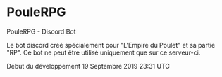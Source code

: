 # PouleRPG
PouleRPG - Discord Bot 

Le bot discord créé spécialement pour "L'Empire du Poulet" et sa partie "RP".
Ce bot ne peut être utilisé uniquement que sur ce serveur-ci.

Début du développement 19 Septembre 2019 23:31 UTC
